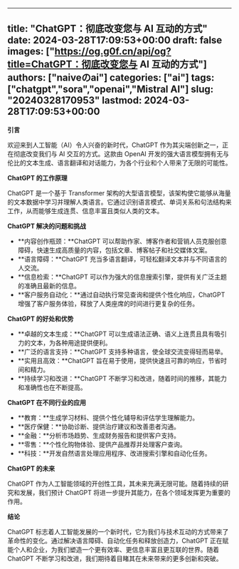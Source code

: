 
---
title: "ChatGPT：彻底改变您与 AI 互动的方式"
date: 2024-03-28T17:09:53+00:00
draft: false
images: ["https://og.g0f.cn/api/og?title=ChatGPT：彻底改变您与 AI 互动的方式"]
authors: ["naiveのai"]
categories: ["ai"]
tags: ["chatgpt","sora","openai","Mistral AI"]
slug: "20240328170953"
lastmod: 2024-03-28T17:09:53+00:00
---
**引言**

欢迎来到人工智能（AI）令人兴奋的新时代，ChatGPT 作为其尖端创新之一，正在彻底改变我们与 AI 交互的方式。这款由 OpenAI 开发的强大语言模型拥有无与伦比的文本生成、语言翻译和对话能力，为各个行业和个人带来了无限的可能性。

**ChatGPT 的工作原理**

ChatGPT 是一个基于 Transformer 架构的大型语言模型，该架构使它能够从海量的文本数据中学习并理解人类语言。它通过识别语言模式、单词关系和句法结构来工作，从而能够生成连贯、信息丰富且类似人类的文本。

**ChatGPT 解决的问题和挑战**

* **内容创作瓶颈：**ChatGPT 可以帮助作家、博客作者和营销人员克服创意障碍，快速生成高质量的内容，包括文章、博客帖子和社交媒体文案。
* **语言障碍：**ChatGPT 充当多语言翻译，可轻松翻译文本并与不同语言的人交流。
* **信息检索：**ChatGPT 可以作为强大的信息搜索引擎，提供有关广泛主题的准确且最新的信息。
* **客户服务自动化：**通过自动执行常见查询和提供个性化响应，ChatGPT 增强了客户服务体验，释放了人类座席的时间进行更复杂的任务。

**ChatGPT 的好处和优势**

* **卓越的文本生成：**ChatGPT 可以生成语法正确、语义上连贯且具有吸引力的文本，为各种用途提供便利。
* **广泛的语言支持：**ChatGPT 支持多种语言，使全球交流变得轻而易举。
* **实用且高效：**ChatGPT 旨在易于使用，提供快速且可靠的响应，节省时间和精力。
* **持续学习和改进：**ChatGPT 不断学习和改进，随着时间的推移，其能力和准确性也在不断提高。

**ChatGPT 在不同行业的应用**

* **教育：**生成学习材料、提供个性化辅导和评估学生理解能力。
* **医疗保健：**协助诊断、提供治疗建议和改善患者沟通。
* **金融：**分析市场趋势、生成财务报告和提供客户支持。
* **零售：**个性化购物体验、提供产品推荐并处理客户查询。
* **科技：**开发自然语言处理应用程序、改进搜索引擎和自动化任务。

**ChatGPT 的未来**

ChatGPT 作为人工智能领域的开创性工具，其未来充满无限可能。随着持续的研究和发展，我们预计 ChatGPT 将进一步提升其能力，在各个领域发挥更为重要的作用。

**结论**

ChatGPT 标志着人工智能发展的一个新时代，它为我们与技术互动的方式带来了革命性的变化。通过解决语言障碍、自动化任务和释放创造力，ChatGPT 正在赋能个人和企业，为我们塑造一个更有效率、更信息丰富且更互联的世界。随着 ChatGPT 不断学习和改进，我们期待着目睹其在未来带来的更多创新和突破。